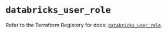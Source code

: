 # `databricks_user_role`

Refer to the Terraform Registory for docs: [`databricks_user_role`](https://registry.terraform.io/providers/databricks/databricks/1.33.0/docs/resources/user_role).
